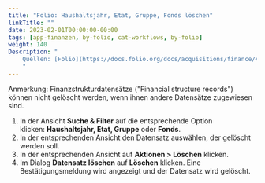 ```yaml
---
title: "Folio: Haushaltsjahr, Etat, Gruppe, Fonds löschen"
linkTitle: ""
date: 2023-02-01T00:00:00-00:00
tags: [app-finanzen, by-folio, cat-workflows, by-folio]
weight: 140
Description: "
    Quellen: [Folio](https://docs.folio.org/docs/acquisitions/finance/#deleting-a-fiscal-year-ledger-group-or-fund) & [GBV](https://info.gbv.de/pages/viewpage.action?pageId=850002061)
    "
---
```


Anmerkung: Finanzstrukturdatensätze ("Financial structure records") können nicht gelöscht werden, wenn ihnen andere Datensätze zugewiesen sind.

1.  In der Ansicht **Suche & Filter** auf die entsprechende Option klicken: **Haushaltsjahr, Etat, Gruppe** oder **Fonds**.
2.  In der entsprechenden Ansicht den Datensatz auswählen, der gelöscht werden soll.
3.  In der entsprechenden Ansicht auf **Aktionen > Löschen** klicken.
4.  Im Dialog **Datensatz löschen** auf **Löschen** klicken. Eine Bestätigungsmeldung wird angezeigt und der Datensatz wird gelöscht.

